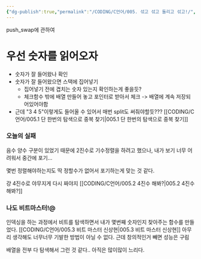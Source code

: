 ```yaml
---
{"dg-publish":true,"permalink":"/CODING/C언어/005. 섞고 섞고 돌리고 섞고!/","noteIcon":"2"}
---
```


push_swap에 관하여

# 우선 숫자를 읽어오자
- 숫자가 잘 들어왔나 확인
- 숫자가 잘 들어왔으면 스택에 집어넣기
	- 집어넣기 전에 겹치는 숫자 있는지 확인하는게 좋을듯?
	- 체크함수 밖에 배열 만들어 놓고 포인터로 받아서 체크 -> 배열에 계속 저장되어있어야함
- 근데 "3 4 5"이렇게도 들어올 수 있어서 매번 split도 써줘야할듯??? 
[[CODING/C언어/005.1 단 한번의 탐색으로 중복 찾기\|005.1 단 한번의 탐색으로 중복 찾기]]

### 오늘의 실패
음수 양수 구분이 있었기 때문에 2진수로 기수정렬을 하려고 했으나,
내가 보기 너무 어려워서 중간에 포기...

몇번 정렬해야하는지도 딱 정할수가 없어서 포기하는게 맞는 것 같다.

걍 4진수로 야무지게 다시 짜야지
[[CODING/C언어/005.2 4진수 해봐?\|005.2 4진수 해봐?]]
### 나도 비트마스터!@
인덱싱을 하는 과정에서 비트를 탐색하면서 내가 몇번째 숫자인지 찾아주는 함수를 만들었다.
[[CODING/C언어/005.3 비트 마스터 신상현\|005.3 비트 마스터 신상현]]
아무리 생각해도 너무너무 기발한 방법이 아닐 수 없다.
근데 창의적인거 빼면 성능은 구림

배열을 전부 다 탐색해서 그런 것 같다.. 아직은 많이많이 느리다.